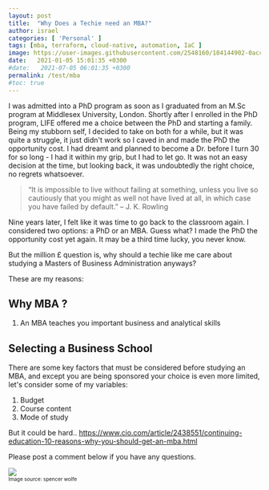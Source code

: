```yaml
---
layout: post
title:  "Why Does a Techie need an MBA?"
author: israel
categories: [ 'Personal' ]
tags: [mba, terraform, cloud-native, automation, IaC ]
image: https://user-images.githubusercontent.com/2548160/104144902-0acc0800-53bd-11eb-9726-51c18c03f9be.jpg
date:   2021-01-05 15:01:35 +0300
#date:   2021-07-05 06:01:35 +0300
permalink: /test/mba
#toc: true
---
```


I was admitted into a PhD program as soon as I graduated from an M.Sc program at Middlesex University, London. Shortly after I enrolled in the PhD program, LIFE offered me a choice between the PhD and starting a family. Being my stubborn self, I decided to take on both for a while, but it was quite a struggle, it just didn't work so I caved in and made the PhD the opportunity cost. I had dreamt and planned to become a Dr. before I turn 30 for so long - I had it within my grip, but I had to let go. It was not an easy decision at the time, but looking back, it was undoubtedly the right choice, no regrets whatsoever.

 > “It is impossible to live without failing at something, unless you live so cautiously that you might as well not have lived at all, in which case you have failed by default.” – J. K. Rowling

Nine years later, I felt like it was time to go back to the classroom again. I considered two options: a PhD or an MBA. Guess what? I made the PhD the opportunity cost yet again. It may be a third time lucky, you never know.

But the million £ question is, why should a techie like me care about studying a Masters of Business Administration anyways? 

These are my reasons:

## Why MBA ? 

 1. An MBA teaches you important business and analytical skills

## Selecting a Business School 

There are some key factors that must be considered before studying an MBA, and except you are being sponsored your choice is even more limited, let's consider some of my variables: 

1. Budget 
2. Course content
3. Mode of study  

But it could be hard.. 
https://www.cio.com/article/2438551/continuing-education-10-reasons-why-you-should-get-an-mba.html

Please post a comment below if you have any questions.



<p class="aligncenter">
<img class="lazyimg" src="https://user-images.githubusercontent.com/2548160/104129572-4dadc180-5364-11eb-9e1f-d4ff38d46513.jpg"/> 
<br>
 <font size="-3"> Image source: spencer wolfe   </font>
</p>
